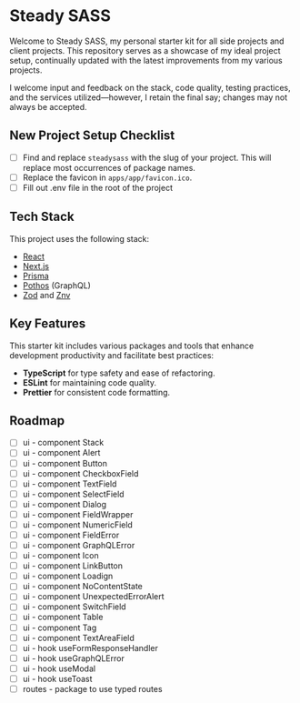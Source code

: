 # Steady SASS

Welcome to Steady SASS, my personal starter kit for all side projects and client projects. This repository serves as a showcase of my ideal project setup, continually updated with the latest improvements from my various projects.

I welcome input and feedback on the stack, code quality, testing practices, and the services utilized—however, I retain the final say; changes may not always be accepted.

## New Project Setup Checklist

- [ ] Find and replace `steadysass` with the slug of your project. This will replace most occurrences of package names.
- [ ] Replace the favicon in `apps/app/favicon.ico`.
- [ ] Fill out .env file in the root of the project

## Tech Stack

This project uses the following stack:

- [React](https://react.dev)
- [Next.js](https://nextjs.org)
- [Prisma](https://prisma.io)
- [Pothos](https://pothos-graphql.dev) (GraphQL)
- [Zod](https://zod.dev) and [Znv](https://github.com/lostfictions/znv)

## Key Features

This starter kit includes various packages and tools that enhance development productivity and facilitate best practices:

- **TypeScript** for type safety and ease of refactoring.
- **ESLint** for maintaining code quality.
- **Prettier** for consistent code formatting.

## Roadmap

- [ ] ui - component Stack
- [ ] ui - component Alert
- [ ] ui - component Button
- [ ] ui - component CheckboxField
- [ ] ui - component TextField
- [ ] ui - component SelectField
- [ ] ui - component Dialog
- [ ] ui - component FieldWrapper
- [ ] ui - component NumericField
- [ ] ui - component FieldError
- [ ] ui - component GraphQLError
- [ ] ui - component Icon
- [ ] ui - component LinkButton
- [ ] ui - component Loadign
- [ ] ui - component NoContentState
- [ ] ui - component UnexpectedErrorAlert
- [ ] ui - component SwitchField
- [ ] ui - component Table
- [ ] ui - component Tag
- [ ] ui - component TextAreaField
- [ ] ui - hook useFormResponseHandler
- [ ] ui - hook useGraphQLError
- [ ] ui - hook useModal
- [ ] ui - hook useToast
- [ ] routes - package to use typed routes
